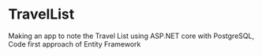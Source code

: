 # TravelList
Making an app to note the Travel List using ASP.NET core with PostgreSQL, Code first approach of Entity Framework 
